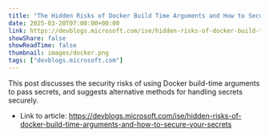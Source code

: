```yaml
---
title: "The Hidden Risks of Docker Build Time Arguments and How to Secure Your Secrets"
date: 2025-03-20T07:00:00+00:00
link: https://devblogs.microsoft.com/ise/hidden-risks-of-docker-build-time-arguments-and-how-to-secure-your-secrets
showShare: false
showReadTime: false
thumbnail: images/docker.png
tags: ["devblogs.microsoft.com"]
---
```

This post discusses the security risks of using Docker build-time arguments to pass secrets, and suggests alternative methods for handling secrets securely.

- Link to article: https://devblogs.microsoft.com/ise/hidden-risks-of-docker-build-time-arguments-and-how-to-secure-your-secrets